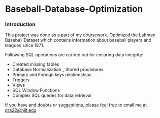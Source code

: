 # Baseball-Database-Optimization

### Introduction

This project was done as a part of my coursework. 
Optimized the Lahman Baseball Dataset which contains information about baseball players and leagues since 1871.

Following SQL operations are carried out for ensuring data integrity:

* Created missing tables
* Database Normalization _ Stored procedures
* Primary and Foreign keys relationships
* Triggers
* Views
* SQL Window Functions
* Complex SQL queries for data retrieval

If you have and doubts or suggestions, please feel free to email me at pra22@njit.edu
